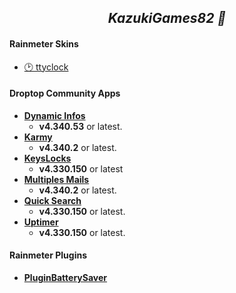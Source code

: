 <h2 align="center"><i>KazukiGames82 👋</i></h2>
<h4><b>Rainmeter Skins</b></h4>
  
  - [🕑 ttyclock](https://github.com/KazukiGames/ttyclock-for-rainmeter/blob/main/README.md)

<h4><b>Droptop Community Apps</b></h4>

  - **[Dynamic Infos](https://github.com/KazukiGames82/Dynamic_Infos-KazukiGames82/blob/main/README.md#dynamic-infos---kazukigames82)**
    - **v4.340.53** or latest.
  - **[Karmy](https://github.com/KazukiGames82/Karmy-KazukiGames82/blob/main/README.md#karmy---kazukigames82)**
    - **v4.340.2** or latest.
  - **[KeysLocks](https://github.com/KazukiGames82/KeysLocks-KazukiGames82/blob/main/README.md#keyslocks---kazukigames82)**
    - **v4.330.150** or latest
  - **[Multiples Mails](https://github.com/KazukiGames82/Multiples_Mails-KazukiGames82/blob/main/README.md#multiples-mails---kazukigames82)**
    - **v4.340.2** or latest.
  - **[Quick Search](https://github.com/KazukiGames82/Quick_Search-KazukiGames82/blob/main/README.md#quick-search---kazukigames82)**
    - **v4.330.150** or latest.
  - **[Uptimer](https://github.com/KazukiGames82/Uptimer-KazukiGames82/blob/main/README.md#uptimer---kazukigames82)**
    - **v4.330.150** or latest.

<h4><b>Rainmeter Plugins</b></h4>

  - **[PluginBatterySaver](https://github.com/KazukiGames82/PluginBatterySaver)**
